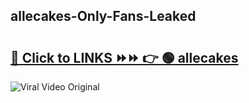 
 ## allecakes-Only-Fans-Leaked

# <h2><a href="https://clipsfans.com/allecakes&ref=git">🔗 Click to LINKS ⏩⏩ 👉 🟢 allecakes </a></h2>

<a href="https://clipsfans.com/allecakes&ref=git" rel="nofollow" data-target="animated-image.originalLink"><img src="https://i.ibb.co.com/xMMVF88/686577567.gif" alt="Viral Video Original" style="max-width: 100%; display: inline-block;" data-target="animated-image.originalImage"></a>
